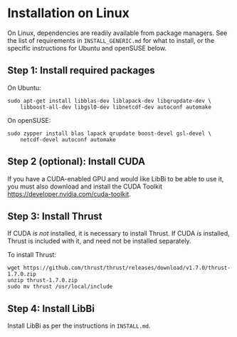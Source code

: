 # Installation on Linux

On Linux, dependencies are readily available from package
managers. See the list of requirements in `INSTALL_GENERIC.md` for
what to install, or the specific instructions for Ubuntu and openSUSE
below.

## Step 1: Install required packages

On Ubuntu:

    sudo apt-get install libblas-dev liblapack-dev libqrupdate-dev \
        libboost-all-dev libgsl0-dev libnetcdf-dev autoconf automake

On openSUSE:

    sudo zypper install blas lapack qrupdate boost-devel gsl-devel \
        netcdf-devel autoconf automake

## Step 2 (optional): Install CUDA

If you have a CUDA-enabled GPU and would like LibBi to be able to use
it, you must also download and install the CUDA Toolkit
<https://developer.nvidia.com/cuda-toolkit>.

## Step 3: Install Thrust

If CUDA *is not* installed, it is necessary to install Thrust. If CUDA
*is* installed, Thrust is included with it, and need not be installed
separately.

To install Thrust:

    wget https://github.com/thrust/thrust/releases/download/v1.7.0/thrust-1.7.0.zip
    unzip thrust-1.7.0.zip
    sudo mv thrust /usr/local/include

## Step 4: Install LibBi

Install LibBi as per the instructions in `INSTALL.md`.
